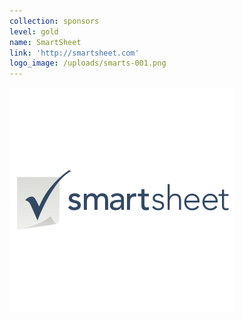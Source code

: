 ```yaml
---
collection: sponsors
level: gold
name: SmartSheet
link: 'http://smartsheet.com'
logo_image: /uploads/smarts-001.png
---
```


![](/uploads/versions/smarts-001---x----360-360x---.png)

